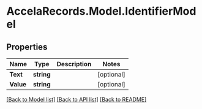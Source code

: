 # AccelaRecords.Model.IdentifierModel
## Properties

Name | Type | Description | Notes
------------ | ------------- | ------------- | -------------
**Text** | **string** |  | [optional] 
**Value** | **string** |  | [optional] 

[[Back to Model list]](../README.md#documentation-for-models) [[Back to API list]](../README.md#documentation-for-api-endpoints) [[Back to README]](../README.md)

